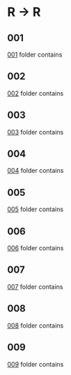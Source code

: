 # R -> R

## 001
[001](./001) folder contains 

## 002
[002](./002) folder contains 

## 003
[003](./003) folder contains 

## 004
[004](./004) folder contains 

## 005
[005](./005) folder contains 

## 006
[006](./006) folder contains 

## 007
[007](./007) folder contains 

## 008
[008](./008) folder contains 

## 009
[009](./009) folder contains 

